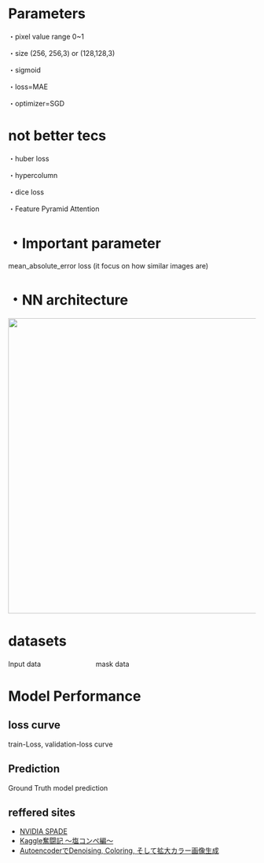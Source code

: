 # Parameters

・pixel value range 0~1

・size (256, 256,3) or (128,128,3)

・sigmoid

・loss=MAE

・optimizer=SGD




# not better tecs

・huber loss

・hypercolumn

・dice loss

・Feature Pyramid Attention



# ・Important  parameter
mean_absolute_error loss (it focus on how similar images are)




# ・NN architecture

<img src="https://user-images.githubusercontent.com/48679574/93949013-d6373080-fd7a-11ea-983b-8c760660ad46.png" width="600px">



# datasets
Input data　　　　　　　　mask data







# Model Performance

## loss curve
train-Loss, validation-loss curve


## Prediction

Ground Truth   model prediction


## reffered sites

- [NVIDIA SPADE](https://qiita.com/Phoeboooo/items/ad6c0461ab052aae8e89)
- [Kaggle奮闘記 〜塩コンペ編〜](http://phalanks.hatenablog.jp/entry/2018/12/23/195354)
- [AutoencoderでDenoising, Coloring, そして拡大カラー画像生成](https://qiita.com/MuAuan/items/e5f3e67ee24a776380aa)
